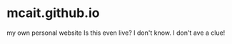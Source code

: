 mcait.github.io
===============

my own personal website
Is this even live? I don't know. I don't ave a clue!
